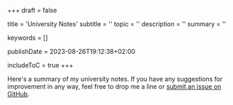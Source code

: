 +++
draft = false

title = 'University Notes'
subtitle = ''
topic = ''
description = ''
summary = ''

keywords = []

publishDate = 2023-08-26T19:12:38+02:00

includeToC = true
+++

Here's a summary of my university notes. If you have any suggestions for improvement in any way, feel free to drop me a line or [submit an issue on GitHub](https://github.com/lescx/www.les.cx).

